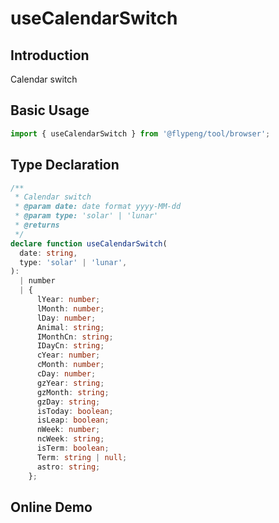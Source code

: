 # useCalendarSwitch

## Introduction

Calendar switch

## Basic Usage

```ts
import { useCalendarSwitch } from '@flypeng/tool/browser';
```

## Type Declaration

```ts
/**
 * Calendar switch
 * @param date: date format yyyy-MM-dd
 * @param type: 'solar' | 'lunar'
 * @returns
 */
declare function useCalendarSwitch(
  date: string,
  type: 'solar' | 'lunar',
):
  | number
  | {
      lYear: number;
      lMonth: number;
      lDay: number;
      Animal: string;
      IMonthCn: string;
      IDayCn: string;
      cYear: number;
      cMonth: number;
      cDay: number;
      gzYear: string;
      gzMonth: string;
      gzDay: string;
      isToday: boolean;
      isLeap: boolean;
      nWeek: number;
      ncWeek: string;
      isTerm: boolean;
      Term: string | null;
      astro: string;
    };
```

## Online Demo

<preview path="./index.vue" title="useCalendarSwitch" description="Calendar switch"></preview>
